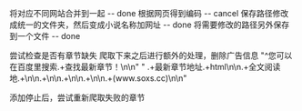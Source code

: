 将对应不同网站合并到一起 -- done
根据网页得到编码 -- cancel
保存路径修改成统一的文件夹，然后变成小说名称加网址 -- done
将需要修改的路径另外保存到一个文件 -- done


尝试检查是否有章节缺失
爬取下来之后进行额外的处理，删除广告信息
    "^您可以在百度里搜索.+查找最新章节！\n\n"
    "        .+最新章节地址.+html\n\n.+全文阅读地.+\n\n.+\n\n.+\n\n.+\n\n.+\(www\.soxs\.cc\)\n\n"



添加停止后，尝试重新爬取失败的章节